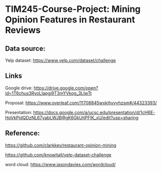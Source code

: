 # TIM245-Course-Project: Mining Opinion Features in Restaurant Reviews

## Data source:
Yelp dataset: https://www.yelp.com/dataset/challenge

## Links
Google drive: https://drive.google.com/open?id=1T6chus3RyoLIapgj9T3mYVkog_3LIwTt

Proposal: https://www.overleaf.com/11708845wxkjhvvyhzsm#/44323393/

Presentation: https://docs.google.com/a/ucsc.edu/presentation/d/1cH6E-HoVkPjdQDzNL67yabLWJBIRgK6GkUtjPFlK_xU/edit?usp=sharing

## Reference:

https://github.com/clarkkev/restaurant-opinion-mining

https://github.com/knowitall/yelp-dataset-challenge

word cloud: https://www.jasondavies.com/wordcloud/